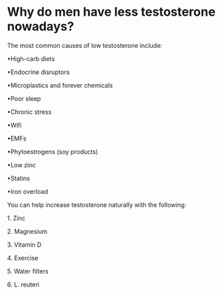 # Why do men have less testosterone nowadays?

The most common causes of low testosterone include:

•High-carb diets

•Endocrine disruptors

•Microplastics and forever chemicals

•Poor sleep

•Chronic stress

•Wifi

•EMFs

•Phytoestrogens (soy products)

•Low zinc

•Statins

•Iron overload

You can help increase testosterone naturally with the following:

1\. Zinc

2\. Magnesium

3\. Vitamin D

4\. Exercise

5\. Water filters

6\. L. reuteri